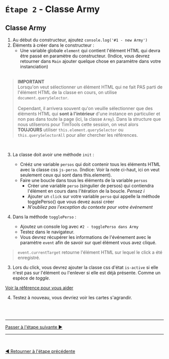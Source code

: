 # `Étape 2` - Classe Army

## Classe Army

1. Au début du constructeur, ajoutez `console.log('#1 - new Army')`
1. Éléments à créer dans le constructeur :
   - Une variable globale `element` qui contient l'élément HTML qui devra être passé en paramètre du constructeur. (Indice, vous devrez retourner dans `Main` ajouter quelque chose en paramètre dans votre instanciation)
<br><br>

> **IMPORTANT**  
> Lorsqu'on veut sélectionner un élément HTML qui ne fait PAS parti de l'élément HTML de la classe en cours, on utilise `document.querySelector`.  <br><br>
> Cependant, il arrivera souvent qu'on veuille sélectionner que des éléments HTML qui **sont à l'intérieur** d'une instance en particulier et non pas dans toute la page (ici, la classe `Army`). Dans la structure que nous utilserons pour TimTools cette session, on veut alors **TOUJOURS** utiliser `this.element.querySelector` ou `this.querySelectorAll` pour aller chercher les références.

<br>

3. La classe doit avoir une méthode `init` :
   - Crééz une variable `persos` qui doit contenir tous les éléments HTML avec la classe css `js-perso`. (Indice: Voir la note ci-haut, ici on veut seulement ceux qui sont dans this.element).
   - Faire une boucle dans tous les éléments de la variable `persos`
     - Créer une variable `perso` (singulier de persos) qui contiendra l'élément en cours dans l'itération de la boucle. _Pensez i_
     - Ajouter un `click` sur votre variable `perso` qui appelle la méthode togglePerso() que vous devez aussi créer
     - _N'oubliez pas l'exception du contexte pour votre événement_


2. Dans la méthode `togglePerso` :
     - Ajoutez un console log avec `#2 - togglePerso dans Army`
     - Testez dans le navigateur.
     - Vous devrez récupérer les informations de l'événement avec le paramètre `event` afin de savoir sur quel élément vous avez cliqué.
     

> `event.currentTarget` retourne l'élément HTML sur lequel le click a été enregistré.

3. Lors du click, vous devrez ajouter la classe css d'état `is-active` si elle n'est pas sur l'élément ou l'enlever si elle est déjà présente. Comme un espèce de _toggle_.

[Voir la référence pour vous aider](https://developer.mozilla.org/fr/docs/Web/API/Element/classList)

4. Testez à nouveau, vous devriez voir les cartes s'agrandir.

<br><br><hr>

[Passer à l'étape suivante ▶](c.md)

<hr><br>

[◀ Retourner à l'étape précédente](a.md)

